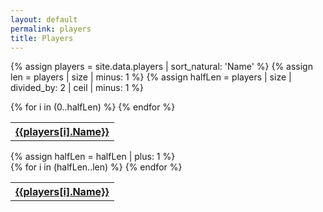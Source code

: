 ```yaml
---
layout: default
permalink: players
title: Players
---
```

{% assign players = site.data.players | sort_natural: 'Name' %}
{% assign len = players | size | minus: 1 %}
{% assign halfLen = players | size | divided_by: 2 | ceil | minus: 1 %}
<div>
<table id="playerList" class="halfTable" style="float: left">
    {% for i in (0..halfLen) %}
        <tr>
            <th style="text-align: center"><a href="/players/{{players[i].UID}}">{{players[i].Name}}</a></th>
        </tr>
    {% endfor %}
</table>
</div>
{% assign halfLen = halfLen | plus: 1 %}
<div>
<table id="playerList2" class="halfTable">
    {% for i in (halfLen..len) %}
        <tr>
            <th style="text-align: center"><a href="/players/{{players[i].UID}}">{{players[i].Name}}</a></th>
        </tr>
    {% endfor %}
</table>
</div>

<script>

</script>